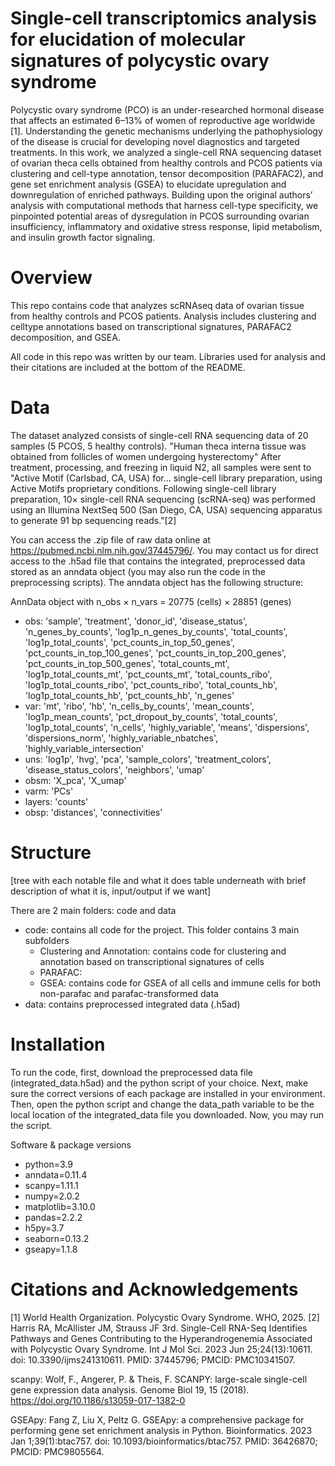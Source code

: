 # Single-cell transcriptomics analysis for elucidation of molecular signatures of polycystic ovary syndrome
Polycystic ovary syndrome (PCO) is an under-researched hormonal disease that affects an estimated 6–13% of women of reproductive age worldwide [1]. Understanding the genetic mechanisms underlying the pathophysiology of the disease is crucial for developing novel diagnostics and targeted treatments. In this work, we analyzed a single-cell RNA sequencing dataset of ovarian theca cells obtained from healthy controls and PCOS patients via clustering and cell-type annotation, tensor decomposition (PARAFAC2), and gene set enrichment analysis (GSEA) to elucidate upregulation and downregulation of enriched pathways. Building upon the original authors’ analysis with computational methods that harness cell-type specificity, we pinpointed potential areas of dysregulation in PCOS surrounding ovarian insufficiency, inflammatory and oxidative stress response, lipid metabolism, and insulin growth factor signaling. 

# Overview
This repo contains code that analyzes scRNAseq data of ovarian tissue from healthy controls and PCOS patients. Analysis includes clustering and celltype annotations based on transcriptional signatures, PARAFAC2 decomposition, and GSEA.

All code in this repo was written by our team. Libraries used for analysis and their citations are included at the bottom of the README.

# Data
The dataset analyzed consists of single-cell RNA sequencing data of 20 samples (5 PCOS, 5 healthy controls). "Human theca interna tissue was obtained from follicles of women undergoing hysterectomy" After treatment, processing, and freezing in liquid N2, all samples were sent to "Active Motif (Carlsbad, CA, USA) for... single-cell library preparation, using Active Motifs proprietary conditions. Following single-cell library preparation, 10× single-cell RNA sequencing (scRNA-seq) was performed using an Illumina NextSeq 500 (San Diego, CA, USA) sequencing apparatus to generate 91 bp sequencing reads."[2]

You can access the .zip file of raw data online at https://pubmed.ncbi.nlm.nih.gov/37445796/. You may contact us for direct access to the .h5ad file that contains the integrated, preprocessed data stored as an anndata object (you may also run the code in the preprocessing scripts). The anndata object has the following structure:

AnnData object with n_obs × n_vars = 20775 (cells) × 28851 (genes)
- obs: 'sample', 'treatment', 'donor_id', 'disease_status', 'n_genes_by_counts', 'log1p_n_genes_by_counts', 'total_counts', 'log1p_total_counts', 'pct_counts_in_top_50_genes', 'pct_counts_in_top_100_genes', 'pct_counts_in_top_200_genes', 'pct_counts_in_top_500_genes', 'total_counts_mt', 'log1p_total_counts_mt', 'pct_counts_mt', 'total_counts_ribo', 'log1p_total_counts_ribo', 'pct_counts_ribo', 'total_counts_hb', 'log1p_total_counts_hb', 'pct_counts_hb', 'n_genes'
- var: 'mt', 'ribo', 'hb', 'n_cells_by_counts', 'mean_counts', 'log1p_mean_counts', 'pct_dropout_by_counts', 'total_counts', 'log1p_total_counts', 'n_cells', 'highly_variable', 'means', 'dispersions', 'dispersions_norm', 'highly_variable_nbatches', 'highly_variable_intersection'
- uns: 'log1p', 'hvg', 'pca', 'sample_colors', 'treatment_colors', 'disease_status_colors', 'neighbors', 'umap'
- obsm: 'X_pca', 'X_umap'
- varm: 'PCs'
- layers: 'counts'
- obsp: 'distances', 'connectivities'

# Structure
[tree with each notable file and what it does
table underneath with brief description of what it is, input/output if we want]

There are 2 main folders: code and data

- code: contains all code for the project. This folder contains 3 main subfolders
  - Clustering and Annotation: contains code for clustering and annotation based on transcriptional signatures of cells
  - PARAFAC:
  - GSEA: contains code for GSEA of all cells and immune cells for both non-parafac and parafac-transformed data
- data: contains preprocessed integrated data (.h5ad)

# Installation
To run the code, first, download the preprocessed data file (integrated_data.h5ad) and the python script of your choice. Next, make sure the correct versions of each package are installed in your environment. Then, open the python script and change the data_path variable to be the local location of the integrated_data file you downloaded. Now, you may run the script. 

Software & package versions
 - python=3.9
 - anndata=0.11.4
 - scanpy=1.11.1
 - numpy=2.0.2
 - matplotlib=3.10.0
 - pandas=2.2.2
 - h5py=3.7
 - seaborn=0.13.2
 - gseapy=1.1.8


# Citations and Acknowledgements
[1] World Health Organization. Polycystic Ovary Syndrome. WHO, 2025.
[2] Harris RA, McAllister JM, Strauss JF 3rd. Single-Cell RNA-Seq Identifies Pathways and Genes Contributing to the Hyperandrogenemia Associated with Polycystic Ovary Syndrome. Int J Mol Sci. 2023 Jun 25;24(13):10611. doi: 10.3390/ijms241310611. PMID: 37445796; PMCID: PMC10341507.

scanpy: Wolf, F., Angerer, P. & Theis, F. SCANPY: large-scale single-cell gene expression data analysis. Genome Biol 19, 15 (2018). https://doi.org/10.1186/s13059-017-1382-0

GSEApy: Fang Z, Liu X, Peltz G. GSEApy: a comprehensive package for performing gene set enrichment analysis in Python. Bioinformatics. 2023 Jan 1;39(1):btac757. doi: 10.1093/bioinformatics/btac757. PMID: 36426870; PMCID: PMC9805564.



